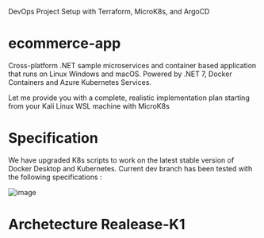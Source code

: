 DevOps Project Setup with Terraform, MicroK8s, and ArgoCD
# ecommerce-app
Cross-platform .NET sample microservices and container based application that runs on Linux Windows and macOS. Powered by .NET 7, Docker Containers and Azure Kubernetes Services.

Let me provide you with a complete, realistic implementation plan starting from your Kali Linux WSL machine with MicroK8s

# Specification 

We have upgraded K8s scripts to work on the latest stable version of Docker Desktop and Kubernetes. Current dev branch has been tested with the following specifications :

![image](https://github.com/user-attachments/assets/9cc917de-c7aa-4c6d-8198-3f34c6867fb8)

# Archetecture Realease-K1

